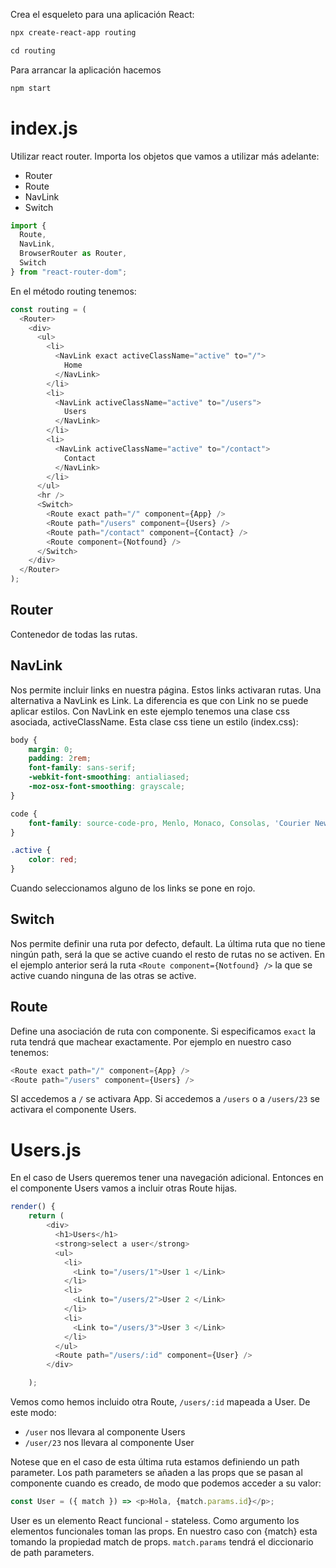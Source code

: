 Crea el esqueleto para una aplicación React:

```ps
npx create-react-app routing

cd routing
```

Para arrancar la aplicación hacemos 

```ps
npm start
```

# index.js

Utilizar react router. Importa los objetos que vamos a utilizar más adelante:

- Router
- Route
- NavLink
- Switch

```js
import {
  Route,
  NavLink,
  BrowserRouter as Router,
  Switch
} from "react-router-dom";

```

En el método routing tenemos:

```js
const routing = (
  <Router>
    <div>
      <ul>
        <li>
          <NavLink exact activeClassName="active" to="/">
            Home
          </NavLink>
        </li>
        <li>
          <NavLink activeClassName="active" to="/users">
            Users
          </NavLink>
        </li>
        <li>
          <NavLink activeClassName="active" to="/contact">
            Contact
          </NavLink>
        </li>
      </ul>
      <hr />
      <Switch>
        <Route exact path="/" component={App} />
        <Route path="/users" component={Users} />
        <Route path="/contact" component={Contact} />
        <Route component={Notfound} />
      </Switch>
    </div>
  </Router>
);
```

## Router

Contenedor de todas las rutas.

## NavLink

Nos permite incluir links en nuestra página. Estos links activaran rutas. Una alternativa a NavLink es Link. La diferencia es que con Link no se puede aplicar estilos. Con NavLink en este ejemplo tenemos una clase css asociada, activeClassName. Esta clase css tiene un estilo (index.css):

```css
body {
    margin: 0;
    padding: 2rem;
    font-family: sans-serif;
    -webkit-font-smoothing: antialiased;
    -moz-osx-font-smoothing: grayscale;
}

code {
    font-family: source-code-pro, Menlo, Monaco, Consolas, 'Courier New', monospace;
}

.active {
    color: red;
}
```

Cuando seleccionamos alguno de los links se pone en rojo.

## Switch

Nos permite definir una ruta por defecto, default. La última ruta que no tiene ningún path, será la que se active cuando el resto de rutas no se activen. En el ejemplo anterior será la ruta `<Route component={Notfound} />` la que se active cuando ninguna de las otras se active.

## Route

Define una asociación de ruta con componente. Si especificamos `exact` la ruta tendrá que machear exactamente. Por ejemplo en nuestro caso tenemos:

```js
<Route exact path="/" component={App} />
<Route path="/users" component={Users} />
```

SI accedemos a `/` se activara App. Si accedemos a `/users` o a `/users/23` se activara el componente Users.

# Users.js

En el caso de Users queremos tener una navegación adicional. Entonces en el componente Users vamos a incluir otras Route hijas.

```js
render() {
    return (
        <div>
          <h1>Users</h1>
          <strong>select a user</strong>
          <ul>
            <li>
              <Link to="/users/1">User 1 </Link>
            </li>
            <li>
              <Link to="/users/2">User 2 </Link>
            </li>
            <li>
              <Link to="/users/3">User 3 </Link>
            </li>
          </ul>
          <Route path="/users/:id" component={User} />
        </div>

    );
```

Vemos como hemos incluido otra Route, `/users/:id` mapeada a User. De este modo:

- `/user` nos llevara al componente Users
- `/user/23` nos llevara al componente User

Notese que en el caso de esta última ruta estamos definiendo un path parameter. Los path parameters se añaden a las props que se pasan al componente cuando es creado, de modo que podemos acceder a su valor:

```js
const User = ({ match }) => <p>Hola, {match.params.id}</p>;
```

User es un elemento React funcional - stateless. Como argumento los elementos funcionales toman las props. En nuestro caso con {match} esta tomando la propiedad match de props. `match.params` tendrá el diccionario de path parameters.


	